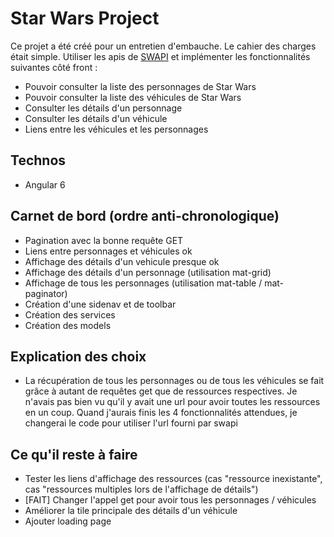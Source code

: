 # Star Wars Project

Ce projet a été créé pour un entretien d'embauche.
Le cahier des charges était simple.
Utiliser les apis de [SWAPI](https://swapi.co/documentation) et implémenter les fonctionnalités suivantes côté front :
- Pouvoir consulter la liste des personnages de Star Wars
- Pouvoir consulter la liste des véhicules de Star Wars
- Consulter les détails d'un personnage
- Consulter les détails d'un véhicule
- Liens entre les véhicules et les personnages

## Technos

- Angular 6 

## Carnet de bord (ordre anti-chronologique)

- Pagination avec la bonne requête GET
- Liens entre personnages et véhicules ok
- Affichage des détails d'un vehicule presque ok
- Affichage des détails d'un personnage (utilisation mat-grid)
- Affichage de tous les personnages (utilisation mat-table / mat-paginator)
- Création d'une sidenav et de toolbar
- Création des services
- Création des models

## Explication des choix

- La récupération de tous les personnages ou de tous les véhicules se fait grâce
à autant de requêtes get que de ressources respectives.
Je n'avais pas bien vu qu'il y avait une url pour avoir toutes les ressources en un coup.
Quand j'aurais finis les 4 fonctionnalités attendues, je changerai le code pour utiliser
l'url fourni par swapi

## Ce qu'il reste à faire
- Tester les liens d'affichage des ressources (cas "ressource inexistante",
 cas "ressources multiples lors de l'affichage de détails")
- [FAIT] Changer l'appel get pour avoir tous les personnages / véhicules
- Améliorer la tile principale des détails d'un véhicule
- Ajouter loading page


